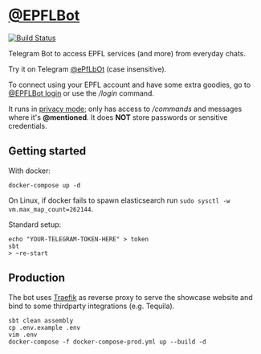 # [@EPFLBot](https://t.me/EpflBot)
[![Build Status](https://travis-ci.org/epflbot/epflbot.svg?branch=master)](https://travis-ci.org/epflbot/epflbot)

Telegram Bot to access EPFL services (and more) from everyday chats.

Try it on Telegram [@ePfLbOt](https://t.me/EpflBot) (case insensitive).

To connect using your EPFL account and have some extra goodies, go to [@EPFLBot login](https://t.me/EpflBot?start=login)
or use the _/login_ command.

It runs in [privacy mode](https://core.telegram.org/bots#privacy-mode); only has access to _/commands_ and messages where it's **@mentioned**. It does **NOT** store passwords or sensitive credentials.

## Getting started

With docker:

```shell
docker-compose up -d
```

On Linux, if docker fails to spawn elasticsearch run ```sudo sysctl -w vm.max_map_count=262144```.

Standard setup:

```shell
echo "YOUR-TELEGRAM-TOKEN-HERE" > token
sbt
> ~re-start
```

## Production

The bot uses [Traefik](https://github.com/containous/traefik) as reverse proxy to serve the showcase website and bind to some thirdparty integrations (e.g. Tequila).

```shell
sbt clean assembly
cp .env.example .env
vim .env
docker-compose -f docker-compose-prod.yml up --build -d
```
